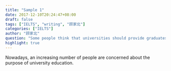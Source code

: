 ```yaml
---
title: "Sample 1"
date: 2017-12-10T20:24:47+08:00
draft: false
tags: ["IELTS", "writing", "顾家北"]
categories: ["IELTS"]
author: "顾家北"
question: "Some people think that universities should provide graduates with the knowledge and skills needed in the workplace. Others think that the true function of a university should be to give access to knowledge for its own sake, regardless of whether the course is useful to an employer. What, in your opinion, should be the main function of a university?"
highlight: true
---
```


Nowadays, an increasing number of people are concerned about the purpose of university education.
